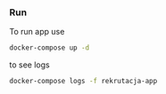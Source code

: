 ### Run

To run app use
```bash
docker-compose up -d 
```
to see logs 
```bash
docker-compose logs -f rekrutacja-app
```